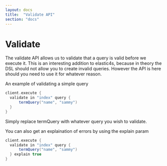 ```yaml
---
layout: docs
title:  "Validate API"
section: "docs"
---
```


# Validate

The validate API allows us to validate that a query is valid before we execute it. This is an interesting addition
 to elastic4s, because in theory the DSL should not allow you to create invalid queries. 
 However the API is here should you need to use it for whatever reason.
 
An example of validating a simple query
 
```scala
client.execute {
  validate in "index" query {
      termQuery("name", "sammy")
  }
}
```

Simply replace termQuery with whatever query you wish to validate.

You can also get an explaination of errors by using the explain param

```scala
client.execute {
  validate in "index" query {
      termQuery("name", "sammy")
  } explain true
}
```

